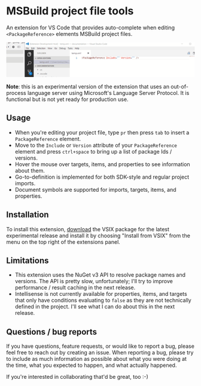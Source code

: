 # MSBuild project file tools

An extension for VS Code that provides auto-complete when editing `<PackageReference>` elements MSBuild project files.

![PackageReference completion](docs/images/package-reference-completion.gif)

**Note**: this is an experimental version of the extension that uses an out-of-process language server using Microsoft's Language Server Protocol. It is functional but is not yet ready for production use.

## Usage

* When you're editing your project file, type `pr` then press `tab` to insert a `PackageReference` element.
* Move to the `Include` or `Version` attribute of your `PackageReference` element and press `ctrl+space` to bring up a list of package Ids / versions.
* Hover the mouse over targets, items, and properties to see information about them.
* Go-to-definition is implemented for both SDK-style and regular project imports.
* Document symbols are supported for imports, targets, items, and properties.

## Installation

To install this extension, [download](https://github.com/tintoy/msbuild-project-tools-vscode/releases/) the VSIX package for the latest experimental release and install it by choosing "Install from VSIX" from the menu on the top right of the extensions panel.

## Limitations

* This extension uses the NuGet v3 API to resolve package names and versions. The API is pretty slow, unfortunately; I'll try to improve performance / result caching in the next release.
* Intellisense is not currently available for properties, items, and targets that only have conditions evaluating to `false` as they are not technically defined in the project. I'll see what I can do about this in the next release.

## Questions / bug reports

If you have questions, feature requests, or would like to report a bug, please feel free to reach out by creating an issue. When reporting a bug, please try to include as much information as possible about what you were doing at the time, what you expected to happen, and what actually happened.

If you're interested in collaborating that'd be great, too :-)
